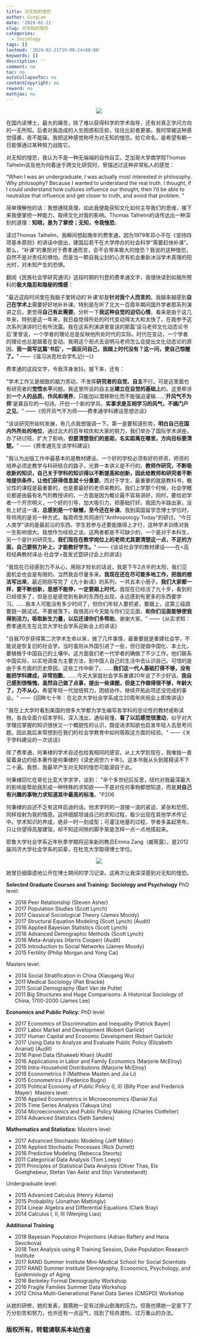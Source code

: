 ```yaml
---
title: 对无知的惶恐
author: GingLam
date: '2019-02-21'
slug: 对无知的惶恐
categories:
  - Sociology
tags: []
lastmod: '2019-02-21T19:00:24+08:00'
keywords: []
description: ''
comment: no
toc: no
autoCollapseToc: no
contentCopyright: no
reward: no
mathjax: no
---
```

<div align=center><img src="https://raw.githubusercontent.com/GingLam/Storage/master/20190221.jpg"></div>
<div align=center>
</div>


在国内读博士，最大的痛苦，除了难以获得科学的学术指导，还有对真正学问方向的一无所知。后者对我造成的人生困惑和压抑，往往比前者更甚。我时常被这种感觉侵袭，夜不能寐。我把这种感觉称呼为对无知的惶恐。给它命名，是希望有朝一日能够通过某种努力战胜它。

对无知的惶恐，我认为不是一种无端端的自怜自艾。芝加哥大学商学院Thomas Talhelm谈及他为何着迷于跨文化研究时，曾描述过这种非常私人的感觉：

“When I was an undergraduate, I was actually most interested in philosophy. Why philosophy? Because I wanted to understand the real truth. I thought, if I could understand how cultures influence our thought, then I’d be able to neutralize that influence and get closer to truth, and avoid that problem. ”

简单理解他的话：我想通晓真理，如此我便能获知文化如何主导我们的思维，接下来我便掌控一种能力，取缔文化对我的影响。Thomas Talhelm的话传达出一种深刻的道理：**知晓，是为了掌控；无知，令我惶恐**。

读过Thomas Talhelm，我瞬间想起晚年的费孝通。因为1979年邓小平在《坚持四项基本原则》的讲话中提出，建国后若干在大学停办的社会科学“需要赶快补课”。那么，“补课”的重担对于费孝通而言，会不会带来极大的惶恐？我说的这种惶恐，自然不是对责任的惧怕，而是当一颗自我尘封的心灵有机会重新沐浴学术真理的阳光时，对未知产生的恐惧。

翻阅《民族社会学研究通讯》这段时期的刊登的费孝通文字，我很快读到如我所预料的**极大隐忍和隐秘的情感**：

<!--more-->

"最近这段时间里在我脑子里转动的‘补课’却是**针对我个人而言的**。我越来越感到**自己在学术上**需要好好地补补课。特别是在听了北大一百周年期间国外学者那系列演讲之后，更觉得**自己有此需要**。分析一下**我这种自觉的迫切心情**，看来是由于这几年来，特别是这一年来，我日益觉得所处的时代变动得太大和太快了。在我参予这次系列演讲时已有所流露。我在这系列演讲里宣读的那篇‘读马老师文化动态论书后’里曾说，一个学者的理论总是反映他所处时代的实际。时代在变动，一个学者的理论也总是跟着在变动。我用这个观点去说明马老师怎么会提出文化动态论的原因。**我一面写这篇'书后'，一面反问自己，我跟上时代没有？这一问，使自己惊醒了。**"
——《温习派克社会学札记(一)》

费孝通的这段文字，令我浑身发抖。接下来，还有：

"学术工作又是细致的脑力劳动，不发挥**研究者的自觉、自主**不行。可是这里面也有研究者的**觉悟水平**问题。我这里所说的自主是**建立在自觉的基础上**的。这里牵涉到**一个人的品质、作风和境界**，只能加以潜移默化而不能强迫灌输……'**开风气不为师**'是龚自珍的一句诗。开创一个新的学风，**实事求是互相学习的风气，不搞门户之见**。"
——《但开风气不为师——费孝通学科建设思想访谈》

"谈谈研究所如何发展，有几点我想强调一下。第一是要知道形势，**明白自己在国内外所处的地位**，通过北大的百年校庆和大家的努力，我们举办了国际学术讲座，办了研讨班，扩大了影响，**但要清楚我们的差距，名实距离在哪里，方向目标要清楚。**"
——《费孝通先生谈学科建设》

"我认为出版工作中最基本的是教材建设。一个好的学校必须有好的师资，师资的培养必须走教学与科研结合的路子，光靠一本讲义是不行的。**教师作研究，不断吸收新的知识，自己关于学科的知识得以不断提高和创新，因此给教师和研究者不断地提供条件，让他们获得信息就十分重要**。而对于学生，最重要的就是教科书，概论性的课程是最重要的，也是要最好的老师来教的。我们上学那个时候，社会学概论都是由最有名气的教授讲的，一方面是因为概论最不容易讲好，同时，要给初学者一个开宗明义，一个好的引导，加大吸引力，把基础打好。我因为半路出家，没有上好这一课，**总感到是一个缺憾，至今还在补课**。我到英国留学念博士学位时，导师用的是另一种方式，每周师生共同进行“Anthropology Today”的研讨。“今日人类学”讲的是最前沿的东西，学生若参与还要能跟得上才行，这种学术训练对我一生影响很大。我想作为经验之谈，这两者都是不可缺少的，一个是对于本科生，另一个是针对研究生。**我们现在在教学岗位上的老师尤其要清楚这一点，不足的方面，自己要努力补上，才能教好学生。**"
——《谈谈社会学的教材建设——在<高校经典教材译丛·社会学>首发式暨研讨会上的讲话》

"我现在已经感到力不从心，用刚才校长的话说，我是下午2点半的太阳，我们见面机会也会是有限的。当然我会尽量多来。**我现在还在尽可能多地工作，把我的想法写出来**，最近刚刚写完了《九十新语》的系列，一共五本小册子。**我们大家都一样，要不断创新，思想不能停，一定要跟上时代**。我现在已经活了九十岁，看到的已经很多了，但是总是感觉到有新的东西在出现，永远感到有更多的东西要学习。……我本人可能没有多少时间了，但你们年轻人要抓紧，要跟上，这第三级跳要跳一跳试试，不要被落下。我很高兴今天能与你们见见面，**和你们见面能够使我得到活力，吸取新生力量，以后还请你们多帮助**。谢谢大家。"
——《从实求知：费孝通先生在北京大学社会学系迎新会上的讲话》

"自我70岁获得第二次学术生命以来，做了几件事情，最重要就是重建社会学，不能说是恢复旧的社会学，当时虽则从外国引进了一些，但已提倡中国化、本土化，要植根于中国自己的土壤中。这方面我们老一代学者的确做了不少工作。他们联系中国实际，以实地调查为主要方法，到中国人自己的生活中去认识自己。可惜的是由于多方面的历史原因，这些工作中断了。……**我们这一代人基础打得不够，没有能把学科建成，非常抱歉**。……今天大家就社会学系重建20年说了不少好话，**我自己感到很惭愧，虽然自己做了点事，提出一些课题，但是工作做得很不够，年龄大了，力不从心**，希望年轻一代加倍努力，团结协作，继续开拓此项还没完成的事业。"
——《回眸七十年：在北京大学社会学系成立20周年庆祝会上即席讲话》

"我在上大学时看到美国的很多大学都为学生编写各学科的总论性的教材或称读物，各自全面介绍本学科，深入浅出，通俗易懂，**看了以后感觉很激动**，似乎对大学理应掌握的知识很快又一个概貌性的认识，既促进求知欲也启发年轻人去思考问题。因此我后来常想到在我们的社会学教育中如何吸取这方面的经验。"
——《关于学科建设的一次谈话》

除了费孝通，何秉棣的学术自述也给我相同的感官。从上大学到现在，我唯独一直留着身边的纸本著作是何秉棣的《读史阅世六十年》。这本书我从头到尾精读不下二十遍。我想，我最早产生对无知的惶恐可能源自于此。

何秉棣回忆在哥伦比亚大学求学，谈到：
"半个多世纪后反思，纽约对我最深最大的影响是帮助我形成一种特殊的求知欲——不是对任何事物都想知道，而是**对自己有兴趣的事物力求知道其中最高的标准**。"P206

何秉棣的自述不乏有这样启迪的话。他求学时的一浪接一浪的紧迫、紧张和恐慌，同样投射为我的情感。这样细腻坦诚自己的求知过程，极少出现在其他学术传记中。学术知识的养成，绝非一时一刻成型；可灌注地基的过程，学者多盖起黑布，只让你望得高屋建瓴，却不知这间隙的脚手架是怎样一点一点地搭起来。

耶鲁大学社会学系近年秋季学期将迎来新的教员Emma Zang（臧筱露）。是2012届同济大学社会学系的前辈，在杜克大学取得博士学位。

<div align=center><img src="https://raw.githubusercontent.com/GingLam/Storage/master/20190222.png"></div>
<div align=center>
</div>

她曾巨细靡遗地公开在博士期间的学习记录。这再次让我深深感到对无知的惶恐。

**Selected Graduate Courses and Training:**
**Sociology and Psychology**
PhD level:
- 2018  Peer Relationship (Steven Asher)
- 2017  Population Studies (Scott Lynch)
- 2017  Classical Sociological Theory (James Moody)
- 2017  Structural Equation Modeling (Scott Lynch) (Audit)
- 2016  Applied Bayesian Statistics (Scott Lynch)
- 2016  Advanced Demographic Methods (Scott Lynch)
- 2016  Meta-Analysis (Harris Cooper)  (Audit)
- 2015  Introduction to Social Networks (James Moody)
- 2015  Fertility (Philip Morgan and Yong Cai)

Masters level:
- 2014  Social Stratification in China (Xiaogang Wu)
- 2011  Medical Sociology (Piet Bracke)
- 2011  Social Demography (Bart Van de Putte)
- 2011  Big Structures and Huge Comparisons: A Historical Sociology of China, 1700-2000 (James Lee)

**Economics and Public Policy:**
PhD level:
- 2017  Economics of Discrimination and Inequality (Patrick Bayer)
- 2017  Labor Market and Development (Robert Garlick)
- 2017  Human Capital and Economic Development (Robert Garlick)
- 2017  Using Data to Analyze and Evaluate Public Policy (Elizabeth Ananat) (Audit)
- 2016  Panel Data (Shakeeb Khan) (Audit)
- 2016  Applications in Labor and Family Economics (Marjorie McElroy)
- 2016  Intra-Household Distributions (Marjorie McElroy)
- 2016  Econometrics II (Matthew Masten and Jia Li)
- 2015  Econometrics I (Federico Bugni)
- 2015  Political Economy of Public Policy (I, II)  (Billy Pizer and Frederick Mayer)
​
Masters level:
- 2016  Applied Econometrics in Microeconomics (Daniel Xu)
- 2015  Time Series Analysis (Takuya Ura)
- 2014  Microeconomics and Public Policy Making (Charles Clotfelter)
- 2014  Advanced Statistics (Seth Sanders)

**Mathematics and Statistics:**
Masters level:
- 2017  Advanced Stochastic Modeling (Jeff Miller)
- 2016  Applied Stochastic Processes (Rick Durrett)
- 2016  Predictive Modeling (Rebecca Steorts)
- 2011  Categorical Data Analysis (Tom Loeys)
- 2011  Principles of Statistical Data Analysis (Oliver Thas, Els Goetghebeur, Stefan Van Aelst and Stijn Vansteelandt)

Undergraduate level:
- 2015  Advanced Calculus (Henry Adams)
- 2015  Probability (Jonathan Mattingly)
- 2014  Linear Algebra and Differential Equations (Clark Bray)
- 2014  Calculus I, II, III (Wenjing Liao)

**Additional Training**
- 2018  Bayesian Population Projections (Adrian Raftery and Hana Sevcikova)
- 2018  Text Analysis using R Training Session, Duke Population Research Institute
- 2017  RAND Summer Institute Mini-Medical School for Social Scientists
- 2017  RAND Summer Institute Demography, Economics, Psychology, and Epidemiology of Aging
- 2016  Berkeley Formal Demography Workshop
- 2016  Fragile Families Summer Data Workshop
- 2012  China Multi-Generational Panel Data Series (CMGPD) Workshop

从她的研修，她的发表，我猜她一定有过排山倒海的压力。但我也猜她一定是下了万分刻苦和努力，也许还有一点运气，找到了轻舟渡险、过万重山的办法。

### 版权所有，转载请联系本站[作者](mailto:linj83@mail2.sysu.edu.cn)
